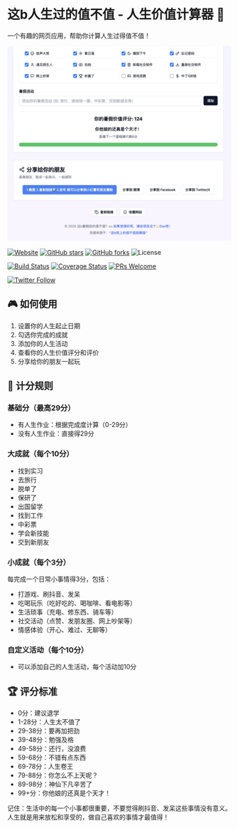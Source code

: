 # 这b人生过的值不值 - 人生价值计算器 🎯

一个有趣的网页应用，帮助你计算人生过得值不值！

![screenshot](assets/screenshot-summer-calculator.png)

[![Website](https://img.shields.io/website?url=https%3A%2F%2Fktwu01.github.io%2Fsummer-calculator%2F)](https://ktwu01.github.io/summer-calculator/) [![GitHub stars](https://img.shields.io/github/stars/ktwu01/summer-calculator)](https://github.com/ktwu01/summer-calculator) [![GitHub forks](https://img.shields.io/github/forks/ktwu01/summer-calculator)](https://github.com/ktwu01/summer-calculator/fork) ![License](https://img.shields.io/badge/License-CC%20BY--NC--ND%204.0-lightgrey.svg)

[![Build Status](https://img.shields.io/travis/com/ktwu01/summer-calculator.svg)](https://travis-ci.com/ktwu01/summer-calculator) [![Coverage Status](https://coveralls.io/repos/github/ktwu01/summer-calculator/badge.svg?branch=main)](https://coveralls.io/github/ktwu01/summer-calculator?branch=main) [![PRs Welcome](https://img.shields.io/badge/PRs-welcome-brightgreen.svg?style=flat-square)](http://makeapullrequest.com)

[![Twitter Follow](https://img.shields.io/twitter/follow/ktwu01?style=social)](https://twitter.com/ktwu01)

## 🎮 如何使用

1. 设置你的人生起止日期
2. 勾选你完成的成就
3. 添加你的人生活动
4. 查看你的人生价值评分和评价
5. 分享给你的朋友一起玩

## 💯 计分规则

### 基础分（最高29分）
- 有人生作业：根据完成度计算（0-29分）
- 没有人生作业：直接得29分

### 大成就（每个10分）
- 找到实习
- 去旅行
- 脱单了
- 保研了
- 出国留学
- 找到工作
- 中彩票
- 学会新技能
- 交到新朋友

### 小成就（每个3分）
每完成一个日常小事情得3分，包括：
- 打游戏、刷抖音、发呆
- 吃喝玩乐（吃好吃的、喝咖啡、看电影等）
- 生活琐事（充电、修东西、骑车等）
- 社交活动（点赞、发朋友圈、网上吵架等）
- 情感体验（开心、难过、无聊等）

### 自定义活动（每个10分）
- 可以添加自己的人生活动，每个活动加10分

## 🏆 评分标准

- 0分：建议退学
- 1-28分：人生太不值了
- 29-38分：要再加把劲
- 39-48分：勉强及格
- 49-58分：还行，没浪费
- 59-68分：不错有点东西
- 69-78分：人生卷王
- 79-88分：你怎么不上天呢？
- 89-98分：神仙下凡辛苦了
- 99+分：你他娘的还真是个天才！

记住：生活中的每一个小事都很重要，不要觉得刷抖音、发呆这些事情没有意义。人生就是用来放松和享受的，做自己喜欢的事情才最值得！
